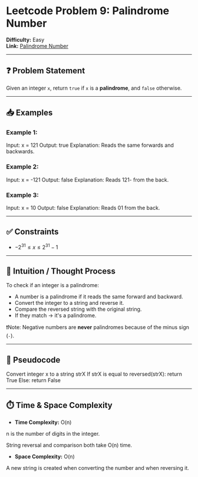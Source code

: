 # Leetcode Problem 9: Palindrome Number

**Difficulty:** Easy  
**Link:** [Palindrome Number](https://leetcode.com/problems/palindrome-number/)

---

## ❓ Problem Statement

Given an integer `x`, return `true` if `x` is a **palindrome**, and `false` otherwise.

---

## 📥 Examples

### Example 1:

Input: x = 121
Output: true
Explanation: Reads the same forwards and backwards.

### Example 2:

Input: x = -121
Output: false
Explanation: Reads 121- from the back.

### Example 3:

Input: x = 10
Output: false
Explanation: Reads 01 from the back.

---

## ✅ Constraints
- $-2^{31} \leq x \leq 2^{31} - 1$

---

## 🧠 Intuition / Thought Process

To check if an integer is a palindrome:

- A number is a palindrome if it reads the same forward and backward.
- Convert the integer to a string and reverse it.
- Compare the reversed string with the original string.
- If they match → it's a palindrome.

❗Note: Negative numbers are **never** palindromes because of the minus sign (`-`).

---

## 🔄 Pseudocode

Convert integer x to a string strX
If strX is equal to reversed(strX):
return True
Else:
return False

---

## ⏱️ Time & Space Complexity

- **Time Complexity:** O(n)

n is the number of digits in the integer.

String reversal and comparison both take O(n) time.

- **Space Complexity:** O(n)

A new string is created when converting the number and when reversing it.